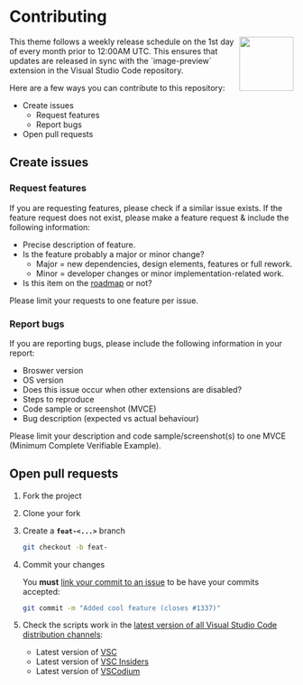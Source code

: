 # Contributing

<img align="right" src="https://raw.githubusercontent.com/SNDST00M/vscode-native-svg-preview/v0.4.0/assets/icon.png" width="96px">
This theme follows a weekly release schedule on the 1st day of every month prior to 12:00AM UTC. This ensures that updates are released in sync with the `image-preview` extension in the Visual Studio Code repository.

Here are a few ways you can contribute to this repository:

- Create issues
  - Request features
  - Report bugs
- Open pull requests

## Create issues

### Request features

If you are requesting features, please check if a similar issue exists. If the feature request does not exist, please make a feature request & include the following information:

- Precise description of feature.
- Is the feature probably a major or minor change?
  - Major = new dependencies, design elements, features or full rework.
  - Minor = developer changes or minor implementation-related work.
- Is this item on the [roadmap] or not?

Please limit your requests to one feature per issue.

### Report bugs

If you are reporting bugs, please include the following information in your report:

- Broswer version
- OS version
- Does this issue occur when other extensions are disabled?
- Steps to reproduce
- Code sample or screenshot (MVCE)
- Bug description (expected vs actual behaviour)

Please limit your description and code sample/screenshot(s) to one MVCE (Minimum Complete Verifiable Example).

## Open pull requests

1. Fork the project

2. Clone your fork

3. Create a **`feat-<...>`** branch

   ```sh
   git checkout -b feat-
   ```

4. Commit your changes

   You **must** [link your commit to an issue][github-pr-link] to be have your commits accepted:
   ```sh
   git commit -m "Added cool feature (closes #1337)"
   ```

5. Check the scripts work in the [latest version of all Visual Studio Code distribution channels][vscode-download]:
   - Latest version of [VSC][vscode-download]
   - Latest version of [VSC Insiders][vscode-insiders-download]
   - Latest version of [VSCodium][vscodium-download]

<!-- Create issues -->
[roadmap]: https://github.com/SNDST00M/vscode-native-svg-preview/blob/main/CHANGELOG.md#roadmap
<!-- Open pull requests -->
[github-pr-link]: https://docs.github.com/en/issues/tracking-your-work-with-issues/linking-a-pull-request-to-an-issue#linking-a-pull-request-to-an-issue-using-a-keyword
[vscode-download]: https://code.visualstudio.com/Download
[vscode-insiders-download]: https://code.visualstudio.com/insiders/
[vscodium-download]: https://vscodium.com/#install
